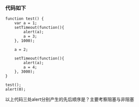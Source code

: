### 代码如下
	
	function test() {
		var a = 1;
		setTimeout(function(){
			alert(a);
			a = 3;
	    }, 1000);

	    a = 2;

	    setTimeout(function(){
		    alert(a);
			a = 4;
	    }, 3000);
	}

	test();
	alert(0);

以上代码三处alert分别产生的先后顺序是？主要考察阻塞与非阻塞
